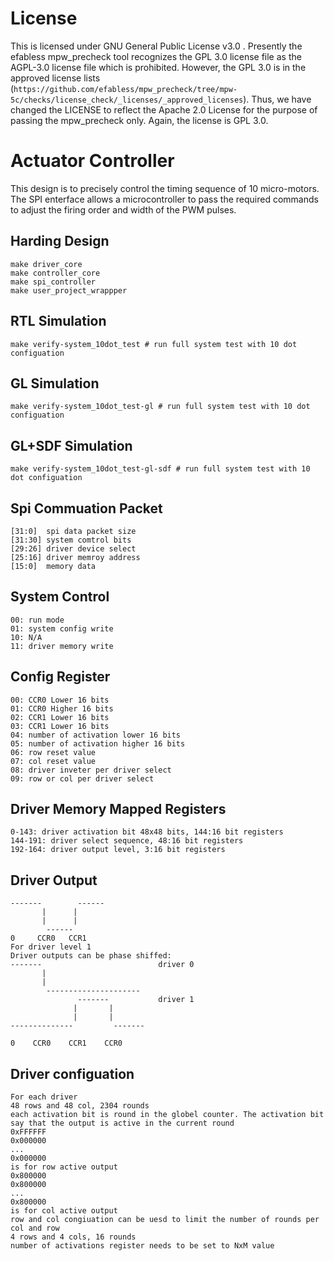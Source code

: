 <!--[![License](https://img.shields.io/badge/License-Apache%202.0-blue.svg)](https://opensource.org/licenses/Apache-2.0) [![UPRJ_CI](https://github.com/efabless/caravel_project_example/actions/workflows/user_project_ci.yml/badge.svg)](https://github.com/efabless/caravel_project_example/actions/workflows/user_project_ci.yml) [![Caravel Build](https://github.com/efabless/caravel_project_example/actions/workflows/caravel_build.yml/badge.svg)](https://github.com/efabless/caravel_project_example/actions/workflows/caravel_build.yml)-->

# License

This is licensed under GNU General Public License v3.0 . Presently the efabless mpw_precheck tool recognizes the GPL 3.0 license file as the AGPL-3.0 license file which is prohibited. However, the GPL 3.0 is in the approved license lists (```https://github.com/efabless/mpw_precheck/tree/mpw-5c/checks/license_check/_licenses/_approved_licenses```). Thus, we have changed the LICENSE to reflect the Apache 2.0 License for the purpose of passing the mpw_precheck only. Again, the license is GPL 3.0.

# Actuator Controller 

This design is to precisely control the timing sequence of 10 micro-motors. The SPI enterface allows a microcontroller to pass the required commands to adjust the firing order and width of the PWM pulses.

## Harding Design
```
make driver_core
make controller_core
make spi_controller
make user_project_wrappper
```
## RTL Simulation
```
make verify-system_10dot_test # run full system test with 10 dot configuation
```
 ## GL Simulation
```
make verify-system_10dot_test-gl # run full system test with 10 dot configuation
```
 ## GL+SDF Simulation
```
make verify-system_10dot_test-gl-sdf # run full system test with 10 dot configuation
```
## Spi Commuation Packet
```
[31:0]  spi data packet size
[31:30] system comtrol bits
[29:26] driver device select
[25:16] driver memroy address
[15:0]  memory data
```

## System Control 
```
00: run mode
01: system config write
10: N/A
11: driver memory write
```
## Config Register
```
00: CCR0 Lower 16 bits
01: CCR0 Higher 16 bits
02: CCR1 Lower 16 bits
03: CCR1 Lower 16 bits
04: number of activation lower 16 bits
05: number of activation higher 16 bits
06: row reset value
07: col reset value
08: driver inveter per driver select
09: row or col per driver select
```
## Driver Memory Mapped Registers
```
0-143: driver activation bit 48x48 bits, 144:16 bit registers
144-191: driver select sequence, 48:16 bit registers
192-164: driver output level, 3:16 bit registers
```
## Driver Output
```
-------        ------
       |      |
       |      |
        ------
0     CCR0   CCR1
For driver level 1
Driver outputs can be phase shiffed:
-------                          driver 0       
       |      
       |      
        ---------------------
               -------           driver 1     
              |       |         
              |       |      
--------------         -------

0    CCR0    CCR1    CCR0
```
## Driver configuation
```
For each driver
48 rows and 48 col, 2304 rounds
each activation bit is round in the globel counter. The activation bit say that the output is active in the current round
0xFFFFFF
0x000000
...
0x000000
is for row active output
0x800000
0x800000
...
0x800000
is for col active output
row and col congiuation can be uesd to limit the number of rounds per col and row
4 rows and 4 cols, 16 rounds
number of activations register needs to be set to NxM value  
```
